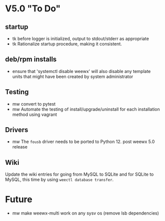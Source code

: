 # V5.0 "To Do"

## startup

- tk before logger is initialized, output to stdout/stderr as appropriate
- tk Rationalize startup procedure, making it consistent.


## deb/rpm installs

- ensure that 'systemctl disable weewx' will also disable any template units
    that might have been created by system administrator


## Testing

- mw convert to pytest
- mw Automate the testing of install/upgrade/uninstall for each installation
    method using vagrant


## Drivers

- mw The `fousb` driver needs to be ported to Python 12.  post weewx 5.0 release


## Wiki

Update the wiki entries for going from MySQL to SQLite and for SQLite to MySQL,
this time by using `weectl database transfer`.

# Future

- mw make weewx-multi work on any sysv os (remove lsb dependencies)
